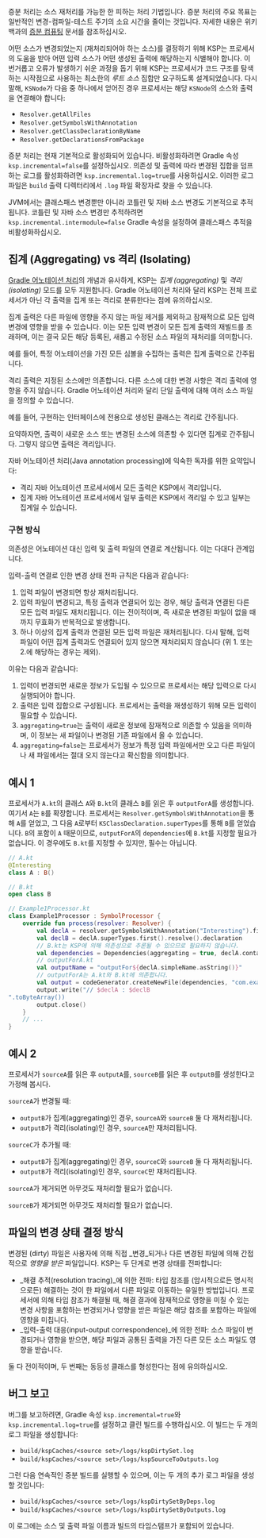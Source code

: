 [//]: # (title: 증분 처리)

증분 처리는 소스 재처리를 가능한 한 피하는 처리 기법입니다.
증분 처리의 주요 목표는 일반적인 변경-컴파일-테스트 주기의 소요 시간을 줄이는 것입니다.
자세한 내용은 위키백과의 [증분 컴퓨팅](https://en.wikipedia.org/wiki/Incremental_computing) 문서를 참조하십시오.

어떤 소스가 변경되었는지 (재처리되어야 하는 소스)를 결정하기 위해 KSP는 프로세서의 도움을 받아 어떤 입력 소스가 어떤 생성된 출력에 해당하는지 식별해야 합니다. 이 번거롭고 오류가 발생하기 쉬운 과정을 돕기 위해 KSP는 프로세서가 코드 구조를 탐색하는 시작점으로 사용하는 최소한의 _루트 소스_ 집합만 요구하도록 설계되었습니다. 다시 말해, `KSNode`가 다음 중 하나에서 얻어진 경우 프로세서는 해당 `KSNode`의 소스와 출력을 연결해야 합니다:
* `Resolver.getAllFiles`
* `Resolver.getSymbolsWithAnnotation`
* `Resolver.getClassDeclarationByName`
* `Resolver.getDeclarationsFromPackage`

증분 처리는 현재 기본적으로 활성화되어 있습니다. 비활성화하려면 Gradle 속성 `ksp.incremental=false`를 설정하십시오.
의존성 및 출력에 따라 변경된 집합을 덤프하는 로그를 활성화하려면 `ksp.incremental.log=true`를 사용하십시오.
이러한 로그 파일은 `build` 출력 디렉터리에서 `.log` 파일 확장자로 찾을 수 있습니다.

JVM에서는 클래스패스 변경뿐만 아니라 코틀린 및 자바 소스 변경도 기본적으로 추적됩니다.
코틀린 및 자바 소스 변경만 추적하려면 `ksp.incremental.intermodule=false` Gradle 속성을 설정하여 클래스패스 추적을 비활성화하십시오.

## 집계 (Aggregating) vs 격리 (Isolating)

[Gradle 어노테이션 처리](https://docs.gradle.org/current/userguide/java_plugin.html#sec:incremental_annotation_processing)의 개념과 유사하게, KSP는 _집계 (aggregating)_ 및 _격리 (isolating)_ 모드를 모두 지원합니다. Gradle 어노테이션 처리와 달리 KSP는 전체 프로세서가 아닌 각 출력을 집계 또는 격리로 분류한다는 점에 유의하십시오.

집계 출력은 다른 파일에 영향을 주지 않는 파일 제거를 제외하고 잠재적으로 모든 입력 변경에 영향을 받을 수 있습니다. 이는 모든 입력 변경이 모든 집계 출력의 재빌드를 초래하며, 이는 결국 모든 해당 등록된, 새롭고 수정된 소스 파일의 재처리를 의미합니다.

예를 들어, 특정 어노테이션을 가진 모든 심볼을 수집하는 출력은 집계 출력으로 간주됩니다.

격리 출력은 지정된 소스에만 의존합니다. 다른 소스에 대한 변경 사항은 격리 출력에 영향을 주지 않습니다. Gradle 어노테이션 처리와 달리 단일 출력에 대해 여러 소스 파일을 정의할 수 있습니다.

예를 들어, 구현하는 인터페이스에 전용으로 생성된 클래스는 격리로 간주됩니다.

요약하자면, 출력이 새로운 소스 또는 변경된 소스에 의존할 수 있다면 집계로 간주됩니다.
그렇지 않으면 출력은 격리입니다.

자바 어노테이션 처리(Java annotation processing)에 익숙한 독자를 위한 요약입니다:
* 격리 자바 어노테이션 프로세서에서 모든 출력은 KSP에서 격리입니다.
* 집계 자바 어노테이션 프로세서에서 일부 출력은 KSP에서 격리일 수 있고 일부는 집계일 수 있습니다.

### 구현 방식

의존성은 어노테이션 대신 입력 및 출력 파일의 연결로 계산됩니다.
이는 다대다 관계입니다.

입력-출력 연결로 인한 변경 상태 전파 규칙은 다음과 같습니다:
1. 입력 파일이 변경되면 항상 재처리됩니다.
2. 입력 파일이 변경되고, 특정 출력과 연결되어 있는 경우, 해당 출력과 연결된 다른 모든 입력 파일도 재처리됩니다. 이는 전이적이며, 즉 새로운 변경된 파일이 없을 때까지 무효화가 반복적으로 발생합니다.
3. 하나 이상의 집계 출력과 연결된 모든 입력 파일은 재처리됩니다. 다시 말해, 입력 파일이 어떤 집계 출력과도 연결되어 있지 않으면 재처리되지 않습니다 (위 1. 또는 2.에 해당하는 경우는 제외).

이유는 다음과 같습니다:
1. 입력이 변경되면 새로운 정보가 도입될 수 있으므로 프로세서는 해당 입력으로 다시 실행되어야 합니다.
2. 출력은 입력 집합으로 구성됩니다. 프로세서는 출력을 재생성하기 위해 모든 입력이 필요할 수 있습니다.
3. `aggregating=true`는 출력이 새로운 정보에 잠재적으로 의존할 수 있음을 의미하며, 이 정보는 새 파일이나 변경된 기존 파일에서 올 수 있습니다.
4. `aggregating=false`는 프로세서가 정보가 특정 입력 파일에서만 오고 다른 파일이나 새 파일에서는 절대 오지 않는다고 확신함을 의미합니다.

## 예시 1

프로세서가 `A.kt`의 클래스 `A`와 `B.kt`의 클래스 `B`를 읽은 후 `outputForA`를 생성합니다. 여기서 `A`는 `B`를 확장합니다.
프로세서는 `Resolver.getSymbolsWithAnnotation`을 통해 `A`를 얻었고, 그 다음 `A`로부터 `KSClassDeclaration.superTypes`를 통해 `B`를 얻었습니다.
`B`의 포함이 `A` 때문이므로, `outputForA`의 `dependencies`에 `B.kt`를 지정할 필요가 없습니다.
이 경우에도 `B.kt`를 지정할 수 있지만, 필수는 아닙니다.

```kotlin
// A.kt
@Interesting
class A : B()

// B.kt
open class B

// Example1Processor.kt
class Example1Processor : SymbolProcessor {
    override fun process(resolver: Resolver) {
        val declA = resolver.getSymbolsWithAnnotation("Interesting").first() as KSClassDeclaration
        val declB = declA.superTypes.first().resolve().declaration
        // B.kt는 KSP에 의해 의존성으로 추론될 수 있으므로 필요하지 않습니다.
        val dependencies = Dependencies(aggregating = true, declA.containingFile!!)
        // outputForA.kt
        val outputName = "outputFor${declA.simpleName.asString()}"
        // outputForA는 A.kt와 B.kt에 의존합니다.
        val output = codeGenerator.createNewFile(dependencies, "com.example", outputName, "kt")
        output.write("// $declA : $declB
".toByteArray())
        output.close()
    }
    // ...
}
```

## 예시 2

프로세서가 `sourceA`를 읽은 후 `outputA`를, `sourceB`를 읽은 후 `outputB`를 생성한다고 가정해 봅시다.

`sourceA`가 변경될 때:
* `outputB`가 집계(aggregating)인 경우, `sourceA`와 `sourceB` 둘 다 재처리됩니다.
* `outputB`가 격리(isolating)인 경우, `sourceA`만 재처리됩니다.

`sourceC`가 추가될 때:
* `outputB`가 집계(aggregating)인 경우, `sourceC`와 `sourceB` 둘 다 재처리됩니다.
* `outputB`가 격리(isolating)인 경우, `sourceC`만 재처리됩니다.

`sourceA`가 제거되면 아무것도 재처리할 필요가 없습니다.

`sourceB`가 제거되면 아무것도 재처리할 필요가 없습니다.

## 파일의 변경 상태 결정 방식

변경된 (dirty) 파일은 사용자에 의해 직접 _변경_되거나 다른 변경된 파일에 의해 간접적으로 _영향을 받은_ 파일입니다. KSP는 두 단계로 변경 상태를 전파합니다:
* _해결 추적(resolution tracing)_에 의한 전파:
  타입 참조를 (암시적으로든 명시적으로든) 해결하는 것이 한 파일에서 다른 파일로 이동하는 유일한 방법입니다.
  프로세서에 의해 타입 참조가 해결될 때, 해결 결과에 잠재적으로 영향을 미칠 수 있는 변경 사항을 포함하는 변경되거나 영향을 받은 파일은 해당 참조를 포함하는 파일에 영향을 미칩니다.
* _입력-출력 대응(input-output correspondence)_에 의한 전파:
  소스 파일이 변경되거나 영향을 받으면, 해당 파일과 공통된 출력을 가진 다른 모든 소스 파일도 영향을 받습니다.

둘 다 전이적이며, 두 번째는 동등성 클래스를 형성한다는 점에 유의하십시오.

## 버그 보고

버그를 보고하려면, Gradle 속성 `ksp.incremental=true`와 `ksp.incremental.log=true`를 설정하고 클린 빌드를 수행하십시오.
이 빌드는 두 개의 로그 파일을 생성합니다:

* `build/kspCaches/<source set>/logs/kspDirtySet.log`
* `build/kspCaches/<source set>/logs/kspSourceToOutputs.log`

그런 다음 연속적인 증분 빌드를 실행할 수 있으며, 이는 두 개의 추가 로그 파일을 생성할 것입니다:

* `build/kspCaches/<source set>/logs/kspDirtySetByDeps.log`
* `build/kspCaches/<source set>/logs/kspDirtySetByOutputs.log`

이 로그에는 소스 및 출력 파일 이름과 빌드의 타임스탬프가 포함되어 있습니다.